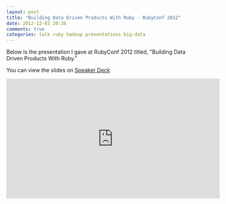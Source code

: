 ```yaml
---
layout: post
title: "Building Data Driven Products With Ruby - RubyConf 2012"
date: 2012-12-03 20:36
comments: true
categories: talk ruby hadoop presentations big-data
---
```


Below is the presentation I gave at RubyConf 2012 titled, "Building Data Driven Products With Ruby."

You can view the slides on [Speaker Deck](https://speakerdeck.com/rweald/building-data-driven-products-with-ruby)

<iframe width="560" height="315" src="http://www.youtube.com/embed/XIqRdB5HCYM" frameborder="0" allowfullscreen></iframe>
